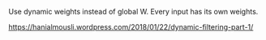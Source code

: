 Use dynamic weights instead of global W. Every input has its own weights.

https://hanialmousli.wordpress.com/2018/01/22/dynamic-filtering-part-1/
